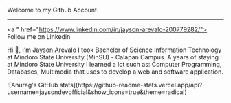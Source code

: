  Welcome to my Github Account.
<hr>

<a " href="https://www.linkedin.com/in/jayson-arevalo-200779282/"> Follow me on Linkedin</a>
<p>Hi 👋, I'm Jayson Arevalo I took Bachelor of Science Information Technology at Mindoro State University (MinSU) - Calapan Campus. 
A years of staying at Mindoro State University I learned a lot such as: Computer Programming, Databases, Multimedia that uses to develop a web and software application.</p>
![Anurag's GitHub stats](https://github-readme-stats.vercel.app/api?username=jaysondevofficial&show_icons=true&theme=radical)
  
<!---
JaysonDevOfficial/JaysonDevOfficial is a ✨ special ✨ repository because its `README.md` (this file) appears on your GitHub profile.
You can click the Preview link to take a look at your changes.
--->
